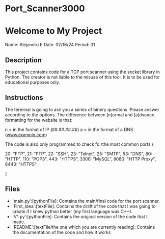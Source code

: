 # Port_Scanner3000

# Welcome to My Project
Name: Alejandro E
Date: 02/16/24
Period: 01

## Description
This project contains code for a TCP port scanner using the socket library in Python. The creator is not liable to the misuse of this tool. It is to be used for educational purposes only.

## Instructions
The terminal is going to ask you a series of binery questions. Please answer according to the options. The difference between [n]ormal and [a]dvance formatting for the website is that: 

  n = in the format of IP (##.##.##.##)
  a = in the format of a DNS (www.example.com)
  
The code is also only programmed to check fo rthe most common ports {

  20: "FTP", 
  21: "FTP", 
  22: "SSH", 
  23: "Telnet", 
  25: "SMTP", 
  53: "DNS", 
  80: "HTTP", 
  110: "POP3", 
  443: "HTTPS", 
  3306: "MySQL", 
  8080: "HTTP Proxy", 
  8443: "HTTPS"
  
  }

## Files
- 'main.py':[pythonFile]: Contains the main/final code for the port scanner.
- 'First_Idea':[textFile]: Contains the draft of the code that I was going to create if I knew python better (my first language was C++).
- 'V1.py':[pythonFile]: Contains the original version of the code that I made.
- 'README':[textFile/the one which you are currently reading]: Contains the documentation of the code and how it works
